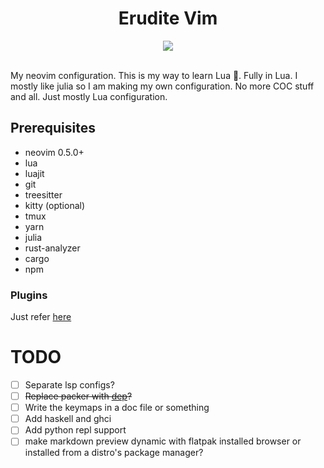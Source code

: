 <div align="center"><h1> Erudite Vim </h1></div>
<div align="center"><img align="center" src="https://github.com/uncomfyhalomacro/erudite-vim/blob/main/screenshots/logo.png"></img></div><br/>



My neovim configuration. This is my way to learn Lua 🌙. Fully in Lua. I mostly like julia so I am making my own configuration. No more COC stuff and all. Just mostly Lua configuration.

## Prerequisites

- neovim 0.5.0+
- lua
- luajit
- git
- treesitter
- kitty (optional)
- tmux
- yarn
- julia
- rust-analyzer
- cargo
- npm

### Plugins

Just refer [here](https://github.com/uncomfyhalomacro/erudite-vim/blob/main/lua/plugins.lua)

# TODO

- [ ] Separate lsp configs?
- [ ] ~~Replace packer with [dep](https://github.com/chiyadev/dep)?~~
- [ ] Write the keymaps in a doc file or something
- [ ] Add haskell and ghci
- [ ] Add python repl support
- [ ] make markdown preview dynamic with flatpak installed browser or installed from a distro's package manager?
